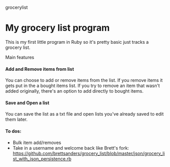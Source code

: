grocerylist

<h1> My grocery list program </h1>

This is my first little program in Ruby so it's pretty basic just tracks a grocery list. 

Main features

<h4> Add and Remove items from list </h4> 

You can choose to add or remove items from the list. If you remove items it gets put in the a bought items list. If you try to remove an item that wasn't added originally, there's an option to add directly to bought items. 

<h4> Save and Open a list </h4>

You can save the list as a txt file and open lists you've already saved to edit them later. 

<h4> To dos: </h4>

- Bulk item add/removes 
- Take in a username and welcome back like Brett's fork: https://github.com/brettsanders/grocery_list/blob/master/json/grocery_list_with_json_persistence.rb